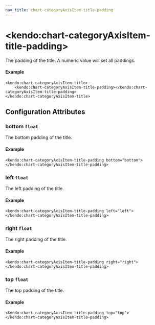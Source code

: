 ```yaml
---
nav_title: chart-categoryAxisItem-title-padding
---
```


# \<kendo:chart-categoryAxisItem-title-padding\>

The padding of the title. A numeric value will set all paddings.

#### Example
    <kendo:chart-categoryAxisItem-title>
        <kendo:chart-categoryAxisItem-title-padding></kendo:chart-categoryAxisItem-title-padding>
    </kendo:chart-categoryAxisItem-title>

## Configuration Attributes

### bottom `float`

The bottom padding of the title.

#### Example
    <kendo:chart-categoryAxisItem-title-padding bottom="bottom">
    </kendo:chart-categoryAxisItem-title-padding>

### left `float`

The left padding of the title.

#### Example
    <kendo:chart-categoryAxisItem-title-padding left="left">
    </kendo:chart-categoryAxisItem-title-padding>

### right `float`

The right padding of the title.

#### Example
    <kendo:chart-categoryAxisItem-title-padding right="right">
    </kendo:chart-categoryAxisItem-title-padding>

### top `float`

The top padding of the title.

#### Example
    <kendo:chart-categoryAxisItem-title-padding top="top">
    </kendo:chart-categoryAxisItem-title-padding>

